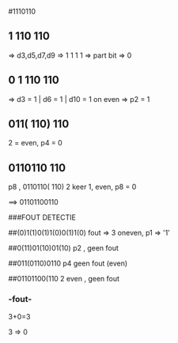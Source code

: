 #1110110

##  1 110 110   

=> d3,d5,d7,d9
=> 1   1    1    1 =>
part bit =>  0

## 0 1 110 110
 => d3 = 1 | d6 = 1 | d10 = 1
on even => p2 = 1

## 011( 110) 110
2 = even, p4 = 0 

## 0110110 110
p8 , 0110110( 110)
2 keer 1, even, p8 = 0 

==>
01101100110

###FOUT DETECTIE

##(0)1(1)0(1)1(0)0(1)1(0)
fout => 3 oneven, p1 => '1'

##0(11)01(10)01(10)
p2 , geen fout

##011(0110)0110
p4 geen fout (even)

##01101100(110
2 even , geen fout 


### -fout-
3+0=3 

3 => 0







